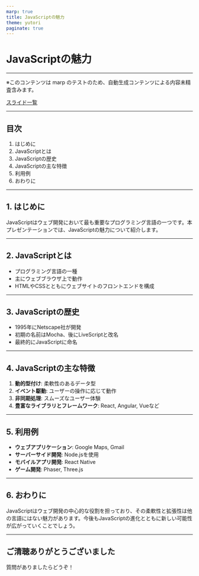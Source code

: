 ```yaml
---
marp: true
title: JavaScriptの魅力
theme: yutori
paginate: true
---
```


# JavaScriptの魅力

---

※このコンテンツは marp のテストのため、自動生成コンテンツによる内容未精査含みます。

<a href="/note/contents/marp/slide-links.html">スライド一覧</a>

---

## 目次

1. はじめに
2. JavaScriptとは
3. JavaScriptの歴史
4. JavaScriptの主な特徴
5. 利用例
6. おわりに

---

## 1. はじめに

JavaScriptはウェブ開発において最も重要なプログラミング言語の一つです。本プレゼンテーションでは、JavaScriptの魅力について紹介します。

---

## 2. JavaScriptとは

- プログラミング言語の一種
- 主にウェブブラウザ上で動作
- HTMLやCSSとともにウェブサイトのフロントエンドを構成

---

## 3. JavaScriptの歴史

- 1995年にNetscape社が開発
- 初期の名前はMocha、後にLiveScriptと改名
- 最終的にJavaScriptに命名

---

## 4. JavaScriptの主な特徴

1. **動的型付け**: 柔軟性のあるデータ型
2. **イベント駆動**: ユーザーの操作に応じて動作
3. **非同期処理**: スムーズなユーザー体験
4. **豊富なライブラリとフレームワーク**: React, Angular, Vueなど

---

## 5. 利用例

- **ウェブアプリケーション**: Google Maps, Gmail
- **サーバーサイド開発**: Node.jsを使用
- **モバイルアプリ開発**: React Native
- **ゲーム開発**: Phaser, Three.js

---

## 6. おわりに

JavaScriptはウェブ開発の中心的な役割を担っており、その柔軟性と拡張性は他の言語にはない魅力があります。今後もJavaScriptの進化とともに新しい可能性が広がっていくことでしょう。

---

## ご清聴ありがとうございました

質問がありましたらどうぞ！
